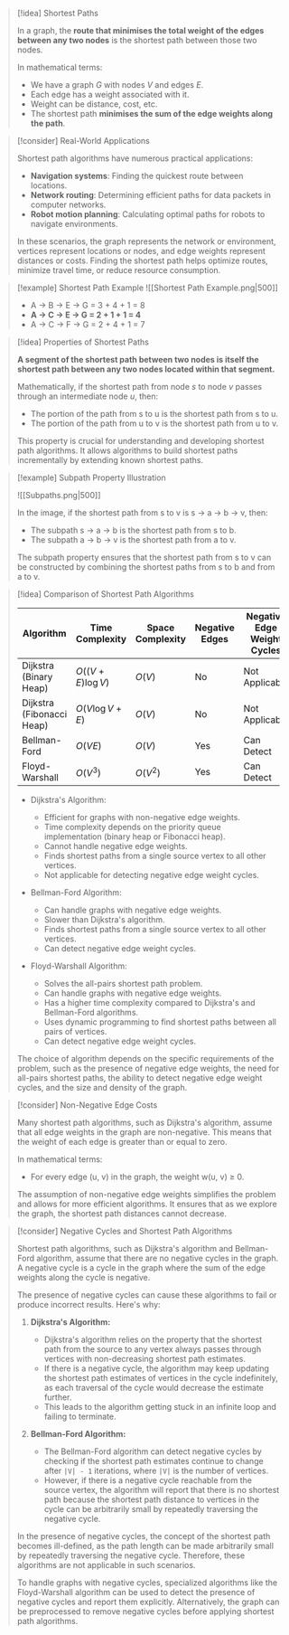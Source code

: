 > [!idea] Shortest Paths
>
> In a graph, the **route that minimises the total weight of the edges between any two nodes** is the shortest path between those two nodes.
>
> In mathematical terms:
> - We have a graph $G$ with nodes $V$ and edges $E$.
> - Each edge has a weight associated with it.
> - Weight can be distance, cost, etc.
> - The shortest path **minimises the sum of the edge weights along the path**.

> [!consider] Real-World Applications
>
> Shortest path algorithms have numerous practical applications:
>
> - **Navigation systems**: Finding the quickest route between locations.
> - **Network routing**: Determining efficient paths for data packets in computer networks.
> - **Robot motion planning**: Calculating optimal paths for robots to navigate environments.
>
> In these scenarios, the graph represents the network or environment, vertices represent locations or nodes, and edge weights represent distances or costs. Finding the shortest path helps optimize routes, minimize travel time, or reduce resource consumption.

> [!example] Shortest Path Example
> ![[Shortest Path Example.png|500]]
>
> - A -> B -> E -> G = 3 + 4 + 1 = 8
> - **A -> C -> E -> G = 2 + 1 + 1 = 4**
> - A -> C -> F -> G = 2 + 4 + 1 = 7

> [!idea] Properties of Shortest Paths
>
> **A segment of the shortest path between two nodes is itself the shortest path between any two nodes located within that segment.**
>
> Mathematically, if the shortest path from node $s$ to node $v$ passes through an intermediate node $u$, then:
> - The portion of the path from s to u is the shortest path from s to u.
> - The portion of the path from u to v is the shortest path from u to v.
>
> This property is crucial for understanding and developing shortest path algorithms. It allows algorithms to build shortest paths incrementally by extending known shortest paths.


> [!example] Subpath Property Illustration
>
> ![[Subpaths.png|500]]
>
> In the image, if the shortest path from s to v is s → a → b → v, then:
> - The subpath s → a → b is the shortest path from s to b.
> - The subpath a → b → v is the shortest path from a to v.
>
> The subpath property ensures that the shortest path from s to v can be constructed by combining the shortest paths from s to b and from a to v.


> [!idea] Comparison of Shortest Path Algorithms
>
> | Algorithm           | Time Complexity                          | Space Complexity | Negative Edges | Negative Edge Weight Cycles | All Pairs Shortest Path |
> |---------------------|------------------------------------------|------------------|---------------|----------------------------|-------------------------|
> | Dijkstra (Binary Heap) | $O((V + E) \log V)$                   | $O(V)$           | No            | Not Applicable             | No                      |
> | Dijkstra (Fibonacci Heap) | $O(V \log V + E)$                  | $O(V)$           | No            | Not Applicable             | No                      |
> | Bellman-Ford        | $O(VE)$                                 | $O(V)$           | Yes           | Can Detect                 | No                      |
> | Floyd-Warshall      | $O(V^3)$                                | $O(V^2)$         | Yes           | Can Detect                 | Yes                     |
>
> - Dijkstra's Algorithm:
>   - Efficient for graphs with non-negative edge weights.
>   - Time complexity depends on the priority queue implementation (binary heap or Fibonacci heap).
>   - Cannot handle negative edge weights.
>   - Finds shortest paths from a single source vertex to all other vertices.
>   - Not applicable for detecting negative edge weight cycles.
>
> - Bellman-Ford Algorithm:
>   - Can handle graphs with negative edge weights.
>   - Slower than Dijkstra's algorithm.
>   - Finds shortest paths from a single source vertex to all other vertices.
>   - Can detect negative edge weight cycles.
>
> - Floyd-Warshall Algorithm:
>   - Solves the all-pairs shortest path problem.
>   - Can handle graphs with negative edge weights.
>   - Has a higher time complexity compared to Dijkstra's and Bellman-Ford algorithms.
>   - Uses dynamic programming to find shortest paths between all pairs of vertices.
>   - Can detect negative edge weight cycles.
>
> The choice of algorithm depends on the specific requirements of the problem, such as the presence of negative edge weights, the need for all-pairs shortest paths, the ability to detect negative edge weight cycles, and the size and density of the graph.


> [!consider] Non-Negative Edge Costs
>
> Many shortest path algorithms, such as Dijkstra's algorithm, assume that all edge weights in the graph are non-negative. This means that the weight of each edge is greater than or equal to zero.
>
> In mathematical terms:
> - For every edge (u, v) in the graph, the weight w(u, v) ≥ 0.
>
> The assumption of non-negative edge weights simplifies the problem and allows for more efficient algorithms. It ensures that as we explore the graph, the shortest path distances cannot decrease.

> [!consider] Negative Cycles and Shortest Path Algorithms
>
> Shortest path algorithms, such as Dijkstra's algorithm and Bellman-Ford algorithm, assume that there are no negative cycles in the graph. A negative cycle is a cycle in the graph where the sum of the edge weights along the cycle is negative.
>
> The presence of negative cycles can cause these algorithms to fail or produce incorrect results. Here's why:
>
> 1. **Dijkstra's Algorithm:**
>    - Dijkstra's algorithm relies on the property that the shortest path from the source to any vertex always passes through vertices with non-decreasing shortest path estimates.
>    - If there is a negative cycle, the algorithm may keep updating the shortest path estimates of vertices in the cycle indefinitely, as each traversal of the cycle would decrease the estimate further.
>    - This leads to the algorithm getting stuck in an infinite loop and failing to terminate.
>
> 2. **Bellman-Ford Algorithm:**
>    - The Bellman-Ford algorithm can detect negative cycles by checking if the shortest path estimates continue to change after `|V| - 1` iterations, where `|V|` is the number of vertices.
>    - However, if there is a negative cycle reachable from the source vertex, the algorithm will report that there is no shortest path because the shortest path distance to vertices in the cycle can be arbitrarily small by repeatedly traversing the negative cycle.
>
> In the presence of negative cycles, the concept of the shortest path becomes ill-defined, as the path length can be made arbitrarily small by repeatedly traversing the negative cycle. Therefore, these algorithms are not applicable in such scenarios.
>
> To handle graphs with negative cycles, specialized algorithms like the Floyd-Warshall algorithm can be used to detect the presence of negative cycles and report them explicitly. Alternatively, the graph can be preprocessed to remove negative cycles before applying shortest path algorithms.
